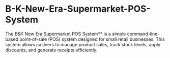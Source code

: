# B-K-New-Era-Supermarket-POS-System
The B&amp;K New Era Supermarket POS System** is a simple command-line-based point-of-sale (POS) system designed for small retail businesses. This system allows cashiers to manage product sales, track stock levels, apply discounts, and generate receipts efficiently.
